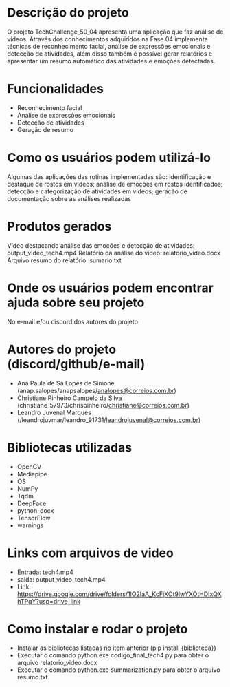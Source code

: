 # Descrição do projeto

O projeto TechChallenge_50_04 apresenta uma aplicação que faz análise de vídeos. 
Através dos conhecimentos adquiridos na Fase 04 implementa técnicas de reconhecimento facial, análise de expressões emocionais e detecção de atividades, além disso também é possível gerar relatórios  e apresentar um resumo automático das atividades e emoções detectadas.


# Funcionalidades

- Reconhecimento facial
- Análise de expressões emocionais
- Detecção de atividades
- Geração de resumo


# Como os usuários podem utilizá-lo

Algumas das aplicações das rotinas implementadas são: identificação e destaque de rostos em vídeos; análise de emoções em rostos identificados; detecção e categorização de atividades em vídeos; geração de documentação sobre as análises realizadas


# Produtos gerados

Vídeo destacando análise das emoções e detecção de atividades: output_video_tech4.mp4
Relatório da análise do vídeo: relatorio_video.docx
Arquivo resumo do relatório: sumario.txt


# Onde os usuários podem encontrar ajuda sobre seu projeto

No e-mail e/ou discord dos autores do projeto


# Autores do projeto (discord/github/e-mail)

- Ana Paula de Sá Lopes de Simone (anap.salopes/anapsalopes/analopes@correios.com.br)
- Christiane Pinheiro Campelo da Silva (christiane_57973/chrispinheiro/christiane@correios.com.br)
- Leandro Juvenal Marques (/leandrojuvmar/leandro_91731/leandrojuvenal@correios.com.br)


# Bibliotecas utilizadas

- OpenCV
- Mediapipe
- OS
- NumPy
- Tqdm
- DeepFace
- python-docx
- TensorFlow
- warnings

# Links com arquivos de video
- Entrada: tech4.mp4
- saida: output_video_tech4.mp4
- Link: https://drive.google.com/drive/folders/1lO2IaA_KcFjXOt9lwYXOtHDIxQXhTPqY?usp=drive_link

# Como instalar e rodar o projeto

- Instalar as bibliotecas listadas no item anterior (pip install {biblioteca})
- Executar o comando python.exe codigo_final_tech4.py para obter o arquivo relatorio_video.docx
- Executar o comando python.exe summarization.py para obter o arquivo resumo.txt
